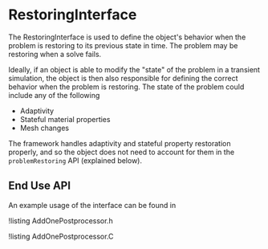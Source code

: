 # RestoringInterface

The RestoringInterface is used to define the object's behavior when the problem is restoring to its previous state in time.
The problem may be restoring when a solve fails.

Ideally, if an object is able to modify the "state" of the problem in a transient simulation, the object is then also
responsible for defining the correct behavior when the problem is restoring. The state of the problem could include any of the following

- Adaptivity
- Stateful material properties
- Mesh changes

The framework handles adaptivity and stateful property restoration properly, and so the object does not need to account
for them in the `problemRestoring` API (explained below).

## End Use API

An example usage of the interface can be found in

!listing AddOnePostprocessor.h

!listing AddOnePostprocessor.C
